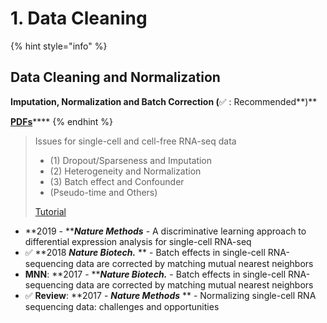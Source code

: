 # 1. Data Cleaning

{% hint style="info" %}
## **Data Cleaning and Normalization**

**Imputation, Normalization and Batch Correction (**✅ : Recommended**)**

[**PDFs**](../)****
{% endhint %}

> Issues for single-cell and cell-free RNA-seq data
>
> * (1) Dropout/Sparseness and Imputation
> * (2) Heterogeneity and Normalization
> * (3) Batch effect and Confounder
> * (Pseudo-time and Others)
>
> [Tutorial](https://lulab1.gitbook.io/training/part-iii.-case-studies/case-study-1.exrna-seq/1.4.normalization-issues)

* **2019 - **_**Nature Methods**_ - A discriminative learning approach to differential expression analysis for single-cell RNA-seq
* ✅ **2018 **_**Nature Biotech.**_** ** - Batch effects in single-cell RNA-sequencing data are corrected by matching mutual nearest neighbors
* **MNN**: **2017 - **_**Nature Biotech.**_ - Batch effects in single-cell RNA-sequencing data are corrected by matching mutual nearest neighbors
* ✅ **Review**: **2017 - **_**Nature Methods**_** ** - Normalizing single-cell RNA sequencing data: challenges and opportunities

